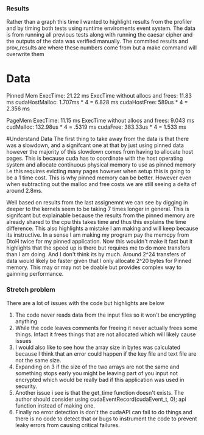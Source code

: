 ### Results

Rather than a graph this time I wanted to highlight results from the profiler
and by timing both tests using runtime enviroments event system. The data is
from running all previous tests along with running the caesar cipher and the
outputs of the data was verified manually. The commited results and prov_results
are where these numbers come from but a make command will overwrite them

# Data

Pinned Mem
ExecTime:                           21.22 ms
ExecTime without allocs and frees:  11.83 ms
cudaHostMalloc: 1.707ms * 4 =       6.828 ms
cudaHostFree:   589us * 4   =       2.356 ms       

PageMem
ExecTime:                           11.15 ms
ExecTime without allocs and frees:  9.043 ms
cudMalloc: 132.98us * 4 =           .5319 ms
cudaFree:  383.33us * 4 =           1.533 ms       

#Understand Data
The first thing to take away from the data is that there was a slowdown, 
and a signifcant one at that by just using pinned data however the majority
of this slowdown comes from having to allocate host pages. This is because
cuda has to coordinate with the host operating system and allocate continuous
physical memory to use as pinned memory i.e this requires evicting many pages
however when setup this is going to be a 1 time cost. This is why pinned memory
can be better. However even when subtracting out the malloc and free costs we 
are still seeing a delta of around 2.8ms. 

Well based on results from the last assignemnt we can see by digging in deeper
to the kernels seem to be taking 7 times longer in general. This is signifcant but
explainable because the results from the pinned memory are already shared to the cpu
this takes time and thus this explains the time difference. This also highlights
a mistake I am making and will keep because its instructive. In a sense I am making
my program pay the memcpy from DtoH twice for my pinned application. Now this wouldn't
make it fast but it highlights that the speed up is there but requires me to do more
transfers than I am doing. And I don't think its by much. Around 2^24 transfers of data
would likely be faster given that I only allocate 2^20 bytes for Pinned memory. This may
or may not be doable but provides complex way to gainning performance. 

### Stretch problem
There are a lot of issues with the code but highlights are below
1. The code never reads data from the input files so it won't be encrypting anything
2. While the code leaves comments for freeing it never actually frees some things. 
    Infact it frees things that are not allocated which will likely cause issues
3. I would also like to see how the array size in bytes was calculated because I think
    that an error could happen if the key file and text file are not the same size.
4. Expanding on 3 if the size of the two arrays are not the same and something stops
    early you might be leaving part of you input not encrypted which would be really bad
    if this application was used in security. 
5. Another issue i see is that the get_time function doesn't exists. The author should
    consider using cudaEventRecord(cudaEvent_t, 0); api function instead of making one.
6. Finally no error detection is don't the cudaAPI can fail to do things and there is
    no code to detect that or bugs to instrument the code to prevent leaky errors from 
    causing critical failures. 
